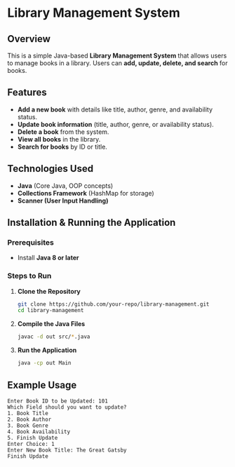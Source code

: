 # Library Management System

## Overview
This is a simple Java-based **Library Management System** that allows users to manage books in a library. Users can **add, update, delete, and search** for books.

## Features
- **Add a new book** with details like title, author, genre, and availability status.
- **Update book information** (title, author, genre, or availability status).
- **Delete a book** from the system.
- **View all books** in the library.
- **Search for books** by ID or title.

## Technologies Used
- **Java** (Core Java, OOP concepts)
- **Collections Framework** (HashMap for storage)
- **Scanner (User Input Handling)**

## Installation & Running the Application

### Prerequisites
- Install **Java 8 or later**

### Steps to Run
1. **Clone the Repository**
   ```sh
   git clone https://github.com/your-repo/library-management.git
   cd library-management
   ```
2. **Compile the Java Files**
   ```sh
   javac -d out src/*.java
   ```
3. **Run the Application**
   ```sh
   java -cp out Main
   ```
   
## Example Usage
```
Enter Book ID to be Updated: 101
Which Field should you want to update?
1. Book Title
2. Book Author
3. Book Genre
4. Book Availability
5. Finish Update
Enter Choice: 1
Enter New Book Title: The Great Gatsby
Finish Update
```


